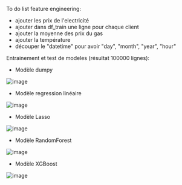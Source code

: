To do list feature engineering: 
- ajouter les prix de l'electricité
- ajouter dans df_train une ligne pour chaque client
- ajouter la moyenne des prix du gas
- ajouter la température
- découper le "datetime" pour avoir "day", "month", "year", "hour"


Entrainement et test de modeles (résultat 100000 lignes): 
- Modèle dumpy

![image](https://github.com/JawadBLK/kaggle_prediction_enefit/assets/100697289/a5c05da5-7a19-49a0-87a8-de798e9cc106)

- Modèle regression linéaire

![image](https://github.com/JawadBLK/kaggle_prediction_enefit/assets/100697289/8b9b98b1-6954-4f6c-862d-e8c941487ec1)

- Modèle Lasso

![image](https://github.com/JawadBLK/kaggle_prediction_enefit/assets/100697289/0d9d4014-32e6-4af8-87d7-60bf91dbc189)

- Modèle RandomForest

![image](https://github.com/JawadBLK/kaggle_prediction_enefit/assets/100697289/6ccde1e8-1cd7-49a3-bf54-b3b8231457a9)

- Modèle XGBoost

![image](https://github.com/JawadBLK/kaggle_prediction_enefit/assets/100697289/b4cb1282-685d-48b3-b106-865d04b40d61)


